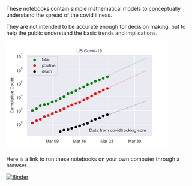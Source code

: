 These notebooks contain simple mathematical models to conceptually understand the spread of the covid illness.

They are not intended to be accurate enough for decision making, but to help the public understand the basic trends and implications.

![Covid Exponential Graph](exponential-fits.png)

Here is a link to run these notebooks on your own computer through a browser.

[![Binder](https://mybinder.org/badge_logo.svg)](https://mybinder.org/v2/gh/dsoto/simple-covid-models/master)